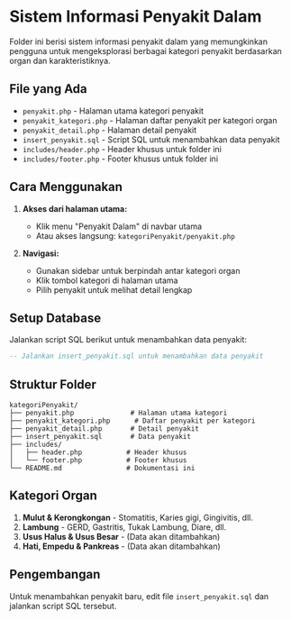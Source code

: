 # Sistem Informasi Penyakit Dalam

Folder ini berisi sistem informasi penyakit dalam yang memungkinkan pengguna untuk mengeksplorasi berbagai kategori penyakit berdasarkan organ dan karakteristiknya.

## File yang Ada

- `penyakit.php` - Halaman utama kategori penyakit
- `penyakit_kategori.php` - Halaman daftar penyakit per kategori organ
- `penyakit_detail.php` - Halaman detail penyakit
- `insert_penyakit.sql` - Script SQL untuk menambahkan data penyakit
- `includes/header.php` - Header khusus untuk folder ini
- `includes/footer.php` - Footer khusus untuk folder ini

## Cara Menggunakan

1. **Akses dari halaman utama:**
   - Klik menu "Penyakit Dalam" di navbar utama
   - Atau akses langsung: `kategoriPenyakit/penyakit.php`

2. **Navigasi:**
   - Gunakan sidebar untuk berpindah antar kategori organ
   - Klik tombol kategori di halaman utama
   - Pilih penyakit untuk melihat detail lengkap

## Setup Database

Jalankan script SQL berikut untuk menambahkan data penyakit:

```sql
-- Jalankan insert_penyakit.sql untuk menambahkan data penyakit
```

## Struktur Folder

```
kategoriPenyakit/
├── penyakit.php              # Halaman utama kategori
├── penyakit_kategori.php      # Daftar penyakit per kategori
├── penyakit_detail.php       # Detail penyakit
├── insert_penyakit.sql       # Data penyakit
├── includes/
│   ├── header.php           # Header khusus
│   └── footer.php           # Footer khusus
└── README.md                # Dokumentasi ini
```

## Kategori Organ

1. **Mulut & Kerongkongan** - Stomatitis, Karies gigi, Gingivitis, dll.
2. **Lambung** - GERD, Gastritis, Tukak Lambung, Diare, dll.
3. **Usus Halus & Usus Besar** - (Data akan ditambahkan)
4. **Hati, Empedu & Pankreas** - (Data akan ditambahkan)

## Pengembangan

Untuk menambahkan penyakit baru, edit file `insert_penyakit.sql` dan jalankan script SQL tersebut.